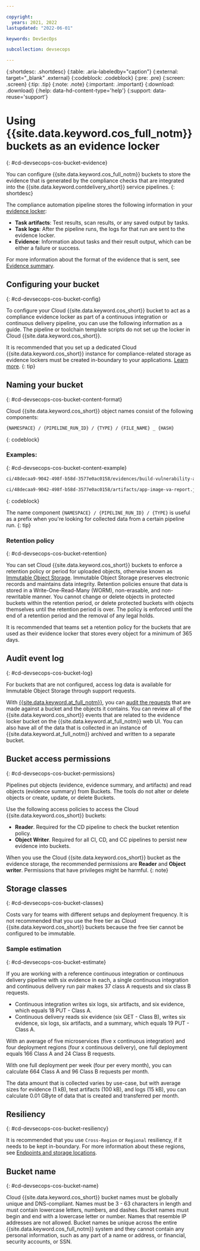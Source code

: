 ```yaml
---

copyright:
  years: 2021, 2022
lastupdated: "2022-06-01"

keywords: DevSecOps

subcollection: devsecops

---
```


{:shortdesc: .shortdesc}
{:table: .aria-labeledby="caption"}
{:external: target="_blank" .external}
{:codeblock: .codeblock}
{:pre: .pre}
{:screen: .screen}
{:tip: .tip}
{:note: .note}
{:important: .important}
{:download: .download}
{:help: data-hd-content-type='help'}
{:support: data-reuse='support'}

# Using {{site.data.keyword.cos_full_notm}} buckets as an evidence locker
{: #cd-devsecops-cos-bucket-evidence}

You can configure {{site.data.keyword.cos_full_notm}} buckets to store the evidence that is generated by the compliance checks that are integrated into the {{site.data.keyword.contdelivery_short}} service pipelines.
{: shortdesc}

The compliance automation pipeline stores the following information in your [evidence locker](/docs/devsecops?topic=devsecops-cd-devsecops-evidence#cd-devsecops-lockers-cos):

* **Task artifacts**: Test results, scan results, or any saved output by tasks.
* **Task logs**: After the pipeline runs, the logs for that run are sent to the evidence locker.
* **Evidence**: Information about tasks and their result output, which can be either a failure or success.

For more information about the format of the evidence that is sent, see [Evidence summary](/docs/devsecops?topic=devsecops-cd-devsecops-evidence).

## Configuring your bucket
{: #cd-devsecops-cos-bucket-config}

To configure your Cloud {{site.data.keyword.cos_short}} bucket to act as a compliance evidence locker as part of a continuous integration or continuous delivery pipeline, you can use the following information as a guide. The pipeline or toolchain template scripts do not set up the locker in Cloud {{site.data.keyword.cos_short}}.

It is recommended that you set up a dedicated Cloud {{site.data.keyword.cos_short}} instance for compliance-related storage as evidence lockers must be created in-boundary to your applications. [Learn more](#cd-devsecops-cos-bucket-resiliency).
{: tip}

## Naming your bucket
{: #cd-devsecops-cos-bucket-content-format}

Cloud {{site.data.keyword.cos_short}} object names consist of the following components:

```bash
{NAMESPACE} / {PIPELINE_RUN_ID} / {TYPE} / {FILE_NAME} _ {HASH}
```
{: codeblock}

###  Examples:
{: #cd-devsecops-cos-bucket-content-example}

```bash
ci/48decaa9-9042-498f-b58d-3577e0ac0158/evidences/build-vulnerability-advisor.json_362c06afa88b3f304878f0d0979e834f

ci/48decaa9-9042-498f-b58d-3577e0ac0158/artifacts/app-image-va-report.json_b3f30487f0d0979e834f362c06afaaa8
```
{: codeblock}

The name component `{NAMESPACE} / {PIPELINE_RUN_ID} / {TYPE}` is useful as a prefix when you're looking for collected data from a certain pipeline run.
{: tip}

### Retention policy
{: #cd-devsecops-cos-bucket-retention}

You can set Cloud {{site.data.keyword.cos_short}} buckets to enforce a retention policy or period for uploaded objects, otherwise known as [Immutable Object Storage](/docs/cloud-object-storage?topic=cloud-object-storage-immutable). Immutable Object Storage preserves electronic records and maintains data integrity. Retention policies ensure that data is stored in a Write-One-Read-Many (WORM), non-erasable, and non-rewritable manner. You cannot change or delete objects in protected buckets within the retention period, or delete protected buckets with objects themselves until the retention period is over. The policy is enforced until the end of a retention period and the removal of any legal holds. 

It is recommended that teams set a retention policy for the buckets that are used as their evidence locker that stores every object for a minimum of 365 days.

## Audit event log
{: #cd-devsecops-cos-bucket-log}

For buckets that are not configured, access log data is available for Immutable Object Storage through support requests.

With [{{site.data.keyword.at_full_notm}}](/docs/cloud-object-storage?topic=cloud-object-storage-at), you can [audit the requests](/docs/cloud-object-storage?topic=cloud-object-storage-at-events) that are made against a bucket and the objects it contains. You can review all of the {{site.data.keyword.cos_short}} events that are related to the evidence locker bucket on the {{site.data.keyword.at_full_notm}} web UI. You can also have all of the data that is collected in an instance of {{site.data.keyword.at_full_notm}} archived and written to a separate bucket.

## Bucket access permissions
{: #cd-devsecops-cos-bucket-permissions}

Pipelines put objects (evidence, evidence summary, and artifacts) and read objects (evidence summary) from Buckets. The tools do not alter or delete objects or create, update, or delete Buckets.

Use the following access policies to access the Cloud {{site.data.keyword.cos_short}} buckets:

* **Reader**. Required for the CD pipeline to check the bucket retention policy.
* **Object Writer**. Required for all CI, CD, and CC pipelines to persist new evidence into buckets.

When you use the Cloud {{site.data.keyword.cos_short}} bucket as the evidence storage, the recommended permissions are **Reader** and **Object writer**. Permissions that have privileges might be harmful.
{: note}

## Storage classes
{: #cd-devsecops-cos-bucket-classes}

Costs vary for teams with different setups and deployment frequency. It is not recommended that you use the free tier as Cloud {{site.data.keyword.cos_short}} buckets because the free tier cannot be configured to be immutable. 

### Sample estimation
{: #cd-devsecops-cos-bucket-estimate}

If you are working with a reference continuous integration or continuous delivery pipeline with six evidence in each, a single continuous integration and continuous delivery run pair makes 37 class A requests and six class B requests.

* Continuous integration writes six logs, six artifacts, and six evidence, which equals 18 PUT - Class A.
* Continuous delivery reads six evidence (six GET - Class B), writes six evidence, six logs, six artifacts, and a summary, which equals 19 PUT - Class A.

With an average of five microservices (five x continuous integration) and four deployment regions (four x continuous delivery), one full deployment equals 166 Class A and 24 Class B requests.

With one full deployment per week (four per every month), you can calculate 664 Class A and 96 Class B requests per month.

The data amount that is collected varies by use-case, but with average sizes for evidence (1 kB), test artifacts (100 kB), and logs (15 kB), you can calculate 0.01 GByte of data that is created and transferred per month.


## Resiliency
{: #cd-devsecops-cos-bucket-resiliency}

It is recommended that you use `Cross-Region` or `Regional` resiliency, if it needs to be kept in-boundary. For more information about these regions, see [Endpoints and storage locations](/docs/cloud-object-storage/basics?topic=cloud-object-storage-endpoints).

## Bucket name
{: #cd-devsecops-cos-bucket-name}

Cloud {{site.data.keyword.cos_short}} bucket names must be globally unique and DNS-compliant. Names must be 3 - 63 characters in length and must contain lowercase letters, numbers, and dashes. Bucket names must begin and end with a lowercase letter or number. Names that resemble IP addresses are not allowed. Bucket names be unique across the entire {{site.data.keyword.cos_full_notm}} system and they cannot contain any personal information, such as any part of a name or address, or financial, security accounts, or SSN.
